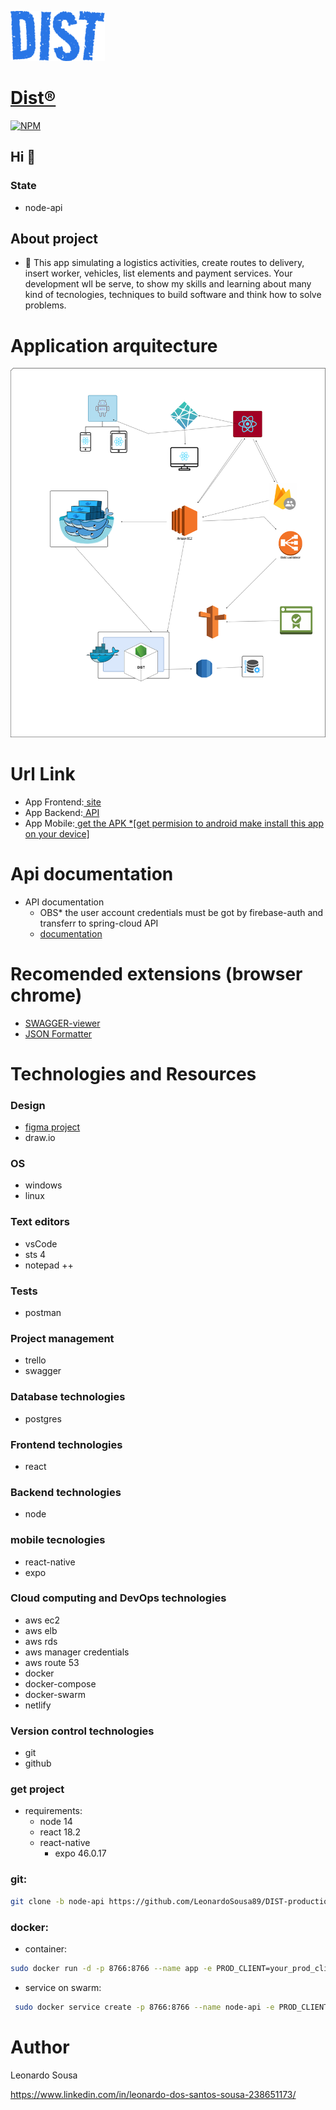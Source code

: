 ![alt text](/assets/DIST.png)
[<h1>Dist&reg;</h1>]()

[![NPM](https://img.shields.io/npm/l/react)](https://github.com/LeonardoSousa89/DIST-project_development/blob/main/LICENSE.LICENSE) 

## Hi 👋
### State
- node-api

## About project
- 🔭 This app simulating a logistics activities, create routes to delivery, insert worker, vehicles,
list elements and payment services.
Your development wll be serve, to show my skills and learning about
many kind of tecnologies, techniques to build software and think how to solve problems.

# Application arquitecture
![alt text](/assets/arquitecture.png)

# Url Link
- App Frontend:[<a href="https://www.distproject.com.br"> site</a>]()
- App Backend:[<a href="https://www.distproject-api.com.br"> API</a>]()
- App Mobile:[<a href="https://drive.google.com/drive/folders/1XpKr7JwtjR6C3-so_2ZYETvIsfRrMeSG?usp=share_link"> get the APK *[get permision to android make install this app on your device]</a>]()

# Api documentation

- API documentation
	- OBS* the user account credentials must be got by firebase-auth and transferr to spring-cloud API
	- [<a href="https://app.swaggerhub.com/apis-docs/Leo.Team89/DIST/2.0#/">documentation</a>]()

# Recomended extensions (browser chrome)

- [<a href="https://chrome.google.com/webstore/detail/swagger-viewer/nfmkaonpdmaglhjjlggfhlndofdldfag">SWAGGER-viewer</a>]()
- [<a href="https://chrome.google.com/webstore/detail/json-formatter/bcjindcccaagfpapjjmafapmmgkkhgoa">JSON Formatter</a>]()

# Technologies and Resources

### Design
- [<a href="https://www.figma.com/file/VHlRlB0IctNxuOElcFC0As/DIST-project?node-id=0%3A1">figma project</a>]()
- draw.io

### OS
- windows
- linux

### Text editors
- vsCode
- sts 4
- notepad ++

### Tests
- postman

### Project management
- trello
- swagger

### Database technologies
- postgres

### Frontend technologies
- react

### Backend technologies
- node
	
### mobile tecnologies
- react-native
- expo

### Cloud computing and DevOps technologies
- aws ec2
- aws elb
- aws rds
- aws manager credentials
- aws route 53
- docker
- docker-compose
- docker-swarm
- netlify

### Version control technologies
- git
- github

### get project
- requirements: 
  - node 14
  - react 18.2
  - react-native
    - expo 46.0.17

### git:

```bash
git clone -b node-api https://github.com/LeonardoSousa89/DIST-production.git

```

### docker:

- container:

```bash
sudo docker run -d -p 8766:8766 --name app -e PROD_CLIENT=your_prod_client_db -e PROD_HOST=your_prod_host_db -e PROD_DB=your_prod_db -e PROD_USER_DB=your_prod_user_db -e PROD_PASSWORD_DB=your_prod_password_db leozin89/dist-node-api:v1
```

- service on swarm:
```bash
 sudo docker service create -p 8766:8766 --name node-api -e PROD_CLIENT=your_prod_client_db -e PROD_HOST=your_prod_host_db -e PROD_ DB=your_prod_db -e PROD_USER_DB=your_prod_user_db -e PROD_PASSWORD_DB=your_prod_password_db leozin89/dist-node-api:v1
```

# Author

Leonardo Sousa



https://www.linkedin.com/in/leonardo-dos-santos-sousa-238651173/
